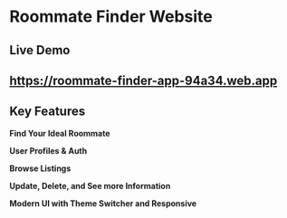 # Roommate Finder Website

## Live Demo

## https://roommate-finder-app-94a34.web.app

## Key Features

**Find Your Ideal Roommate**

**User Profiles & Auth**

**Browse Listings**

**Update, Delete, and See more Information**

**Modern UI with Theme Switcher and Responsive**
